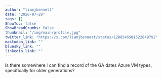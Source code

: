 ```yaml
---
author: "liamjbennett"
date: "2020-07-29"
tags: []
ShowToc: false
ShowBreadCrumbs: false
thumbnail: "/img/main/profile.jpg"
twitter_link: "https://x.com/liamjbennett/status/1288546501522849792"
mastodon_link: ""
bluesky_link: ""
linkedin_link: ""
---
```


Is there somewhere I can find a record of the GA dates Azure VM types, specifically for older generations?

